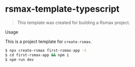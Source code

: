 # rsmax-template-typescript

> This template was created for building a Rsmax project.

Usage

This is a project template for `create-rsmax`.

```bash
$ npx create-rsmax first-rsmax-app -t
$ cd first-rsmax-app && npm i
$ npm run dev
```
